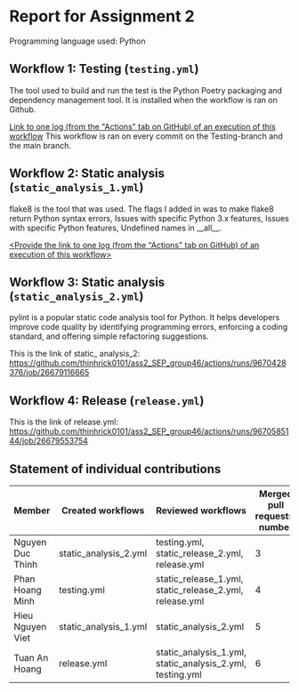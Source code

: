 # Report for Assignment 2

Programming language used: Python

## Workflow 1: Testing (`testing.yml`)

The tool used to build and run the test is the Python Poetry packaging and dependency management tool. It is installed when the workflow is ran on Github.

[Link to one log (from the "Actions" tab on GitHub) of an execution of this workflow](https://github.com/thinhrick0101/ass2_SEP_group46/actions/runs/9670606918)
This workflow is ran on every commit on the Testing-branch and the main branch.

## Workflow 2: Static analysis (`static_analysis_1.yml`)

<Inform which tool is used to perform code quality check with static analysis.>
flake8 is the tool that was used. 
The flags I added in was to make flake8 return Python syntax errors, Issues with specific Python 3.x features, Issues with specific Python features, Undefined names in __all__.

[<Provide the link to one log (from the "Actions" tab on GitHub) of an execution of this workflow>](https://github.com/thinhrick0101/ass2_SEP_group46/actions/runs/9670703056/job/26679924349)

## Workflow 3: Static analysis (`static_analysis_2.yml`)

pylint is a popular static code analysis tool for Python. It helps developers improve code quality by identifying programming errors, enforcing a coding standard, and offering simple refactoring suggestions.

This is the link of static_ analysis_2: 
https://github.com/thinhrick0101/ass2_SEP_group46/actions/runs/9670428376/job/26679116665

## Workflow 4: Release (`release.yml`)

This is the link of release.yml:
https://github.com/thinhrick0101/ass2_SEP_group46/actions/runs/9670585144/job/26679553754

## Statement of individual contributions

<Write what each group member did. Use the following table for that and add additional text under it if you see fit.>

| Member | Created workflows | Reviewed workflows | Merged pull requests' number |
| --- | --- | --- | --- |
| Nguyen Duc Thinh | static_analysis_2.yml | testing.yml, static_release_2.yml, release.yml | 3 |
| Phan Hoang Minh | testing.yml | static_release_1.yml, static_release_2.yml, release.yml | 4 |
| Hieu Nguyen Viet | static_analysis_1.yml |static_analysis_2.yml | 5 |
| Tuan An Hoang | release.yml | static_analysis_1.yml, static_analysis_2.yml, testing.yml | 6 |
